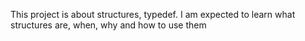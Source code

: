 This project is about structures, typedef.
I am expected to learn what structures are, when, why and how to use them
